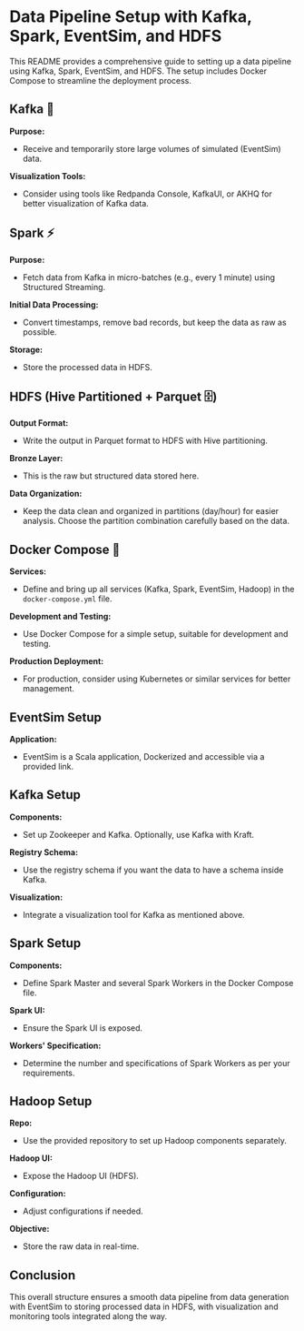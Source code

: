 # Data Pipeline Setup with Kafka, Spark, EventSim, and HDFS

This README provides a comprehensive guide to setting up a data pipeline using Kafka, Spark, EventSim, and HDFS. The setup includes Docker Compose to streamline the deployment process.

## Kafka 🔌

**Purpose:** 
- Receive and temporarily store large volumes of simulated (EventSim) data.

**Visualization Tools:** 
- Consider using tools like Redpanda Console, KafkaUI, or AKHQ for better visualization of Kafka data.

## Spark ⚡

**Purpose:** 
- Fetch data from Kafka in micro-batches (e.g., every 1 minute) using Structured Streaming.

**Initial Data Processing:** 
- Convert timestamps, remove bad records, but keep the data as raw as possible.

**Storage:** 
- Store the processed data in HDFS.

## HDFS (Hive Partitioned + Parquet 🗄️)

**Output Format:** 
- Write the output in Parquet format to HDFS with Hive partitioning.

**Bronze Layer:** 
- This is the raw but structured data stored here.

**Data Organization:** 
- Keep the data clean and organized in partitions (day/hour) for easier analysis. Choose the partition combination carefully based on the data.

## Docker Compose 🐳

**Services:** 
- Define and bring up all services (Kafka, Spark, EventSim, Hadoop) in the `docker-compose.yml` file.

**Development and Testing:** 
- Use Docker Compose for a simple setup, suitable for development and testing.

**Production Deployment:** 
- For production, consider using Kubernetes or similar services for better management.

## EventSim Setup

**Application:** 
- EventSim is a Scala application, Dockerized and accessible via a provided link.

## Kafka Setup

**Components:** 
- Set up Zookeeper and Kafka. Optionally, use Kafka with Kraft.

**Registry Schema:** 
- Use the registry schema if you want the data to have a schema inside Kafka.

**Visualization:** 
- Integrate a visualization tool for Kafka as mentioned above.

## Spark Setup

**Components:** 
- Define Spark Master and several Spark Workers in the Docker Compose file.

**Spark UI:** 
- Ensure the Spark UI is exposed.

**Workers' Specification:** 
- Determine the number and specifications of Spark Workers as per your requirements.

## Hadoop Setup

**Repo:** 
- Use the provided repository to set up Hadoop components separately.

**Hadoop UI:** 
- Expose the Hadoop UI (HDFS).

**Configuration:** 
- Adjust configurations if needed.

**Objective:** 
- Store the raw data in real-time.

## Conclusion

This overall structure ensures a smooth data pipeline from data generation with EventSim to storing processed data in HDFS, with visualization and monitoring tools integrated along the way.

